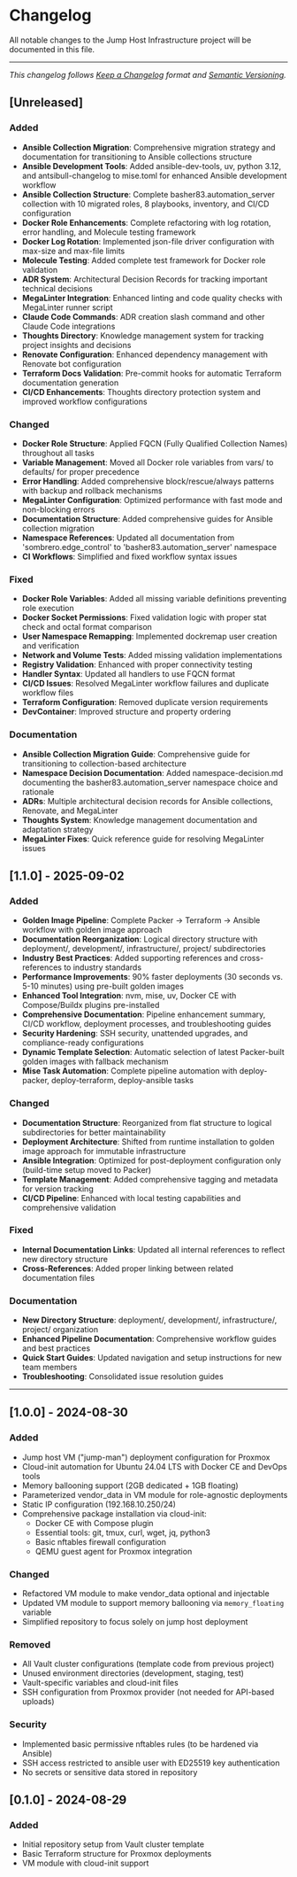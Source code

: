 # Changelog

All notable changes to the Jump Host Infrastructure project will be documented in this file.

---

_This changelog follows [Keep a Changelog](https://keepachangelog.com/en/1.0.0/)
format and [Semantic Versioning](https://semver.org/spec/v2.0.0.html)._

## [Unreleased]

### Added

- **Ansible Collection Migration**: Comprehensive migration strategy and documentation for transitioning to Ansible collections structure
- **Ansible Development Tools**: Added ansible-dev-tools, uv, python 3.12, and antsibull-changelog
  to mise.toml for enhanced Ansible development workflow
- **Ansible Collection Structure**: Complete basher83.automation_server collection with 10 migrated roles,
  8 playbooks, inventory, and CI/CD configuration
- **Docker Role Enhancements**: Complete refactoring with log rotation, error handling, and Molecule testing framework
- **Docker Log Rotation**: Implemented json-file driver configuration with max-size and max-file limits
- **Molecule Testing**: Added complete test framework for Docker role validation
- **ADR System**: Architectural Decision Records for tracking important technical decisions
- **MegaLinter Integration**: Enhanced linting and code quality checks with MegaLinter runner script
- **Claude Code Commands**: ADR creation slash command and other Claude Code integrations
- **Thoughts Directory**: Knowledge management system for tracking project insights and decisions
- **Renovate Configuration**: Enhanced dependency management with Renovate bot configuration
- **Terraform Docs Validation**: Pre-commit hooks for automatic Terraform documentation generation
- **CI/CD Enhancements**: Thoughts directory protection system and improved workflow configurations

### Changed

- **Docker Role Structure**: Applied FQCN (Fully Qualified Collection Names) throughout all tasks
- **Variable Management**: Moved all Docker role variables from vars/ to defaults/ for proper precedence
- **Error Handling**: Added comprehensive block/rescue/always patterns with backup and rollback mechanisms
- **MegaLinter Configuration**: Optimized performance with fast mode and non-blocking errors
- **Documentation Structure**: Added comprehensive guides for Ansible collection migration
- **Namespace References**: Updated all documentation from 'sombrero.edge_control' to 'basher83.automation_server' namespace
- **CI Workflows**: Simplified and fixed workflow syntax issues

### Fixed

- **Docker Role Variables**: Added all missing variable definitions preventing role execution
- **Docker Socket Permissions**: Fixed validation logic with proper stat check and octal format comparison
- **User Namespace Remapping**: Implemented dockremap user creation and verification
- **Network and Volume Tests**: Added missing validation implementations
- **Registry Validation**: Enhanced with proper connectivity testing
- **Handler Syntax**: Updated all handlers to use FQCN format
- **CI/CD Issues**: Resolved MegaLinter workflow failures and duplicate workflow files
- **Terraform Configuration**: Removed duplicate version requirements
- **DevContainer**: Improved structure and property ordering

### Documentation

- **Ansible Collection Migration Guide**: Comprehensive guide for transitioning to collection-based architecture
- **Namespace Decision Documentation**: Added namespace-decision.md documenting the basher83.automation_server
  namespace choice and rationale
- **ADRs**: Multiple architectural decision records for Ansible collections, Renovate, and MegaLinter
- **Thoughts System**: Knowledge management documentation and adaptation strategy
- **MegaLinter Fixes**: Quick reference guide for resolving MegaLinter issues

## [1.1.0] - 2025-09-02

### Added

- **Golden Image Pipeline**: Complete Packer → Terraform → Ansible workflow with golden image approach
- **Documentation Reorganization**: Logical directory structure with deployment/, development/,
  infrastructure/, project/ subdirectories
- **Industry Best Practices**: Added supporting references and cross-references to industry standards
- **Performance Improvements**: 90% faster deployments (30 seconds vs. 5-10 minutes) using pre-built golden images
- **Enhanced Tool Integration**: nvm, mise, uv, Docker CE with Compose/Buildx plugins pre-installed
- **Comprehensive Documentation**: Pipeline enhancement summary, CI/CD workflow, deployment processes,
  and troubleshooting guides
- **Security Hardening**: SSH security, unattended upgrades, and compliance-ready configurations
- **Dynamic Template Selection**: Automatic selection of latest Packer-built golden images with fallback mechanism
- **Mise Task Automation**: Complete pipeline automation with deploy-packer, deploy-terraform, deploy-ansible tasks

### Changed

- **Documentation Structure**: Reorganized from flat structure to logical subdirectories for better maintainability
- **Deployment Architecture**: Shifted from runtime installation to golden image approach for immutable infrastructure
- **Ansible Integration**: Optimized for post-deployment configuration only (build-time setup moved to Packer)
- **Template Management**: Added comprehensive tagging and metadata for version tracking
- **CI/CD Pipeline**: Enhanced with local testing capabilities and comprehensive validation

### Fixed

- **Internal Documentation Links**: Updated all internal references to reflect new directory structure
- **Cross-References**: Added proper linking between related documentation files

### Documentation

- **New Directory Structure**: deployment/, development/, infrastructure/, project/ organization
- **Enhanced Pipeline Documentation**: Comprehensive workflow guides and best practices
- **Quick Start Guides**: Updated navigation and setup instructions for new team members
- **Troubleshooting**: Consolidated issue resolution guides

---

## [1.0.0] - 2024-08-30

### Added

- Jump host VM ("jump-man") deployment configuration for Proxmox
- Cloud-init automation for Ubuntu 24.04 LTS with Docker CE and DevOps tools
- Memory ballooning support (2GB dedicated + 1GB floating)
- Parameterized vendor_data in VM module for role-agnostic deployments
- Static IP configuration (192.168.10.250/24)
- Comprehensive package installation via cloud-init:
  - Docker CE with Compose plugin
  - Essential tools: git, tmux, curl, wget, jq, python3
  - Basic nftables firewall configuration
  - QEMU guest agent for Proxmox integration

### Changed

- Refactored VM module to make vendor_data optional and injectable
- Updated VM module to support memory ballooning via `memory_floating` variable
- Simplified repository to focus solely on jump host deployment

### Removed

- All Vault cluster configurations (template code from previous project)
- Unused environment directories (development, staging, test)
- Vault-specific variables and cloud-init files
- SSH configuration from Proxmox provider (not needed for API-based uploads)

### Security

- Implemented basic permissive nftables rules (to be hardened via Ansible)
- SSH access restricted to ansible user with ED25519 key authentication
- No secrets or sensitive data stored in repository

## [0.1.0] - 2024-08-29

### Added

- Initial repository setup from Vault cluster template
- Basic Terraform structure for Proxmox deployments
- VM module with cloud-init support

